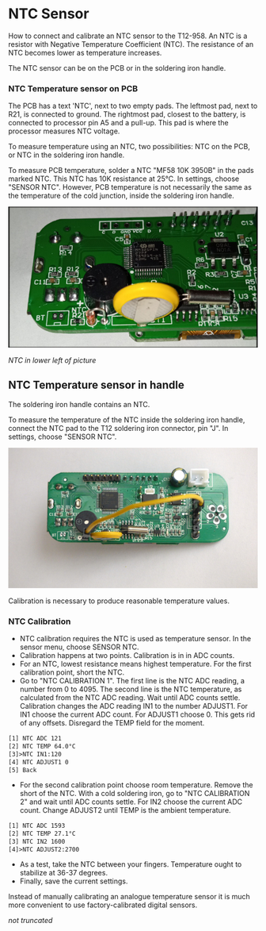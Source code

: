 # NTC Sensor

How to connect and calibrate an NTC sensor to the T12-958. An NTC is a resistor with Negative Temperature Coefficient (NTC). The resistance of an NTC becomes lower as temperature increases.

The NTC sensor can be on the PCB or in the soldering iron handle.

### NTC Temperature sensor on PCB

The PCB has a text 'NTC', next to two empty pads. The leftmost pad, next to R21, is connected to ground. The rightmost pad, closest to the battery, is connected to processor pin A5 and a pull-up. This pad is where the processor measures NTC voltage.

To measure temperature using an NTC, two possibilities: NTC on the PCB, or NTC in the soldering iron handle.

To measure PCB temperature, solder a NTC "MF58 10K 3950B" in the  pads marked NTC.  This NTC has 10K resistance at 25°C. In settings, choose "SENSOR NTC". However, PCB temperature is not necessarily the same as the temperature of the cold junction, inside the soldering iron handle.

[![ntc on pcb](pictures//ntc_on_pcb_small.jpg)](pictures//ntc_on_pcb.jpg)

_NTC in lower left of picture_

## NTC Temperature sensor in handle

The soldering iron handle contains an NTC.

To measure the temperature of the NTC inside the soldering iron handle, connect the NTC pad to the T12 soldering iron connector, pin "J".  In settings, choose "SENSOR NTC".

[![strapped for ntc in handle](pictures//strapped_for_ntc_in_handle_small.jpg)](pictures//strapped_for_ntc_in_handle.jpg)

Calibration is necessary to produce reasonable temperature values.

### NTC Calibration

- NTC calibration requires the NTC is used as temperature sensor. In the sensor menu, choose SENSOR NTC.
- Calibration happens at two points. Calibration is in in ADC counts.
- For an NTC, lowest resistance means highest temperature. For the first calibration point, short the NTC.
- Go to "NTC CALIBRATION 1". The first line is the NTC ADC reading, a number from 0 to 4095. The second line is the NTC temperature, as calculated from the NTC ADC reading. Wait until ADC counts settle.  Calibration changes the ADC reading IN1 to the number ADJUST1. For IN1 choose the current ADC count. For ADJUST1 choose 0. This gets rid of any offsets. Disregard the TEMP field for the moment.

```
[1] NTC ADC 121
[2] NTC TEMP 64.0°C
[3]>NTC IN1:120
[4] NTC ADJUST1 0
[5] Back
```

- For the second calibration point choose room temperature. Remove the short of the NTC. With a cold soldering iron, go to "NTC CALIBRATION 2" and wait until ADC counts settle. For IN2 choose the current ADC count. Change ADJUST2 until TEMP is the ambient temperature.

```
[1] NTC ADC 1593
[2] NTC TEMP 27.1°C
[3] NTC IN2 1600
[4]>NTC ADJUST2:2700
```

- As a test, take the NTC between your fingers. Temperature ought to stabilize at 36-37 degrees.
- Finally, save the current settings.

Instead of manually calibrating an analogue temperature sensor it is much more convenient to use factory-calibrated digital sensors.

_not truncated_



